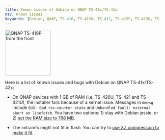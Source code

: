 ```yaml
---
title: Known issues of Debian on QNAP TS-41x/TS-42x
nav: Known issues
keywords: [Debian, QNAP, TS-410, TS-410U, TS-412, TS-419P, TS-419U, TS-420, TS-421, bugs, issues, defects]
---
```


<div class="right">
<img src = "../images/r_qnap_ts419p.jpg" class="border" alt="QNAP TS-419P from the front" width="148" height="148" />
</div>

Here is a list of known issues and bugs with Debian on QNAP TS-41x/TS-42x:

* On QNAP devices with 1 GB of RAM (i.e. TS-420U, TS-421 and TS-421U), the
installer fails because of a kernel issue.  Messages in `dmesg` include
`BUG: Bad rss-counter state` and `Unhandled fault: external abort on
linefetch`.  You have two options: 1) stay with Debian jessie, or 2) [set
the RAM size to 768 MB](https://blog.spblinux.de/2018/09/debian-with-btrfs-on-qnap-11x-21x-kirkwood/).

* The initramfs might not fit in flash.  You can try to [use XZ
compression to make it fit](../troubleshooting/#ramdisk-space).

